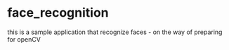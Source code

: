 # face_recognition
this is a sample application that recognize faces -  on the way of preparing for openCV
